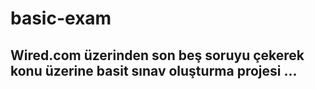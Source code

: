 # basic-exam

## Wired.com üzerinden son beş soruyu çekerek konu üzerine basit sınav oluşturma projesi ...
